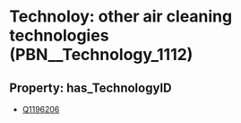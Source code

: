 # Technoloy: __other air cleaning technologies__ (PBN__Technology_1112)

## Property: has_TechnologyID

* [Q1196206](Q1196206)

